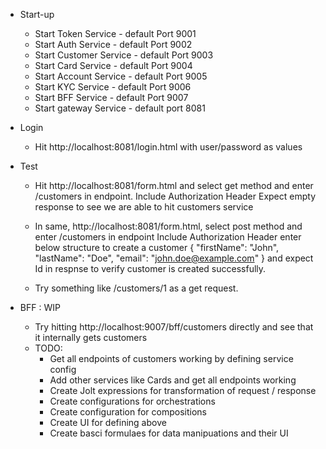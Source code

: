 * Start-up
  * Start Token Service - default Port 9001
  * Start Auth Service - default Port 9002
  * Start Customer Service - default Port 9003
  * Start Card Service - default Port 9004
  * Start Account Service - default Port 9005
  * Start KYC Service - default Port 9006
  * Start BFF Service - default Port 9007
  * Start gateway Service - default port 8081
* Login 
  * Hit http://localhost:8081/login.html with user/password as values
* Test
  * Hit http://localhost:8081/form.html and select get method and enter /customers in endpoint.
  Include Authorization Header
  Expect empty response to see we are able to hit customers service

  * In same, http://localhost:8081/form.html, select post method and enter /customers in endpoint
  Include Authorization Header
  enter below structure to create a customer
  {
  "firstName": "John",
  "lastName": "Doe",
  "email": "john.doe@example.com"
  }
  and expect Id in respnse to verify customer is created successfully.

  * Try something like /customers/1 as a get request.

* BFF : WIP
  * Try hitting http://localhost:9007/bff/customers directly and see that it internally gets customers
  * TODO:
    * Get all endpoints of customers working by defining service config
    * Add other services like Cards and get all endpoints working
    * Create Jolt expressions for transformation of request / response
    * Create configurations for orchestrations 
    * Create configuration for compositions
    * Create UI for defining above
    * Create basci formulaes for data manipuations and their UI